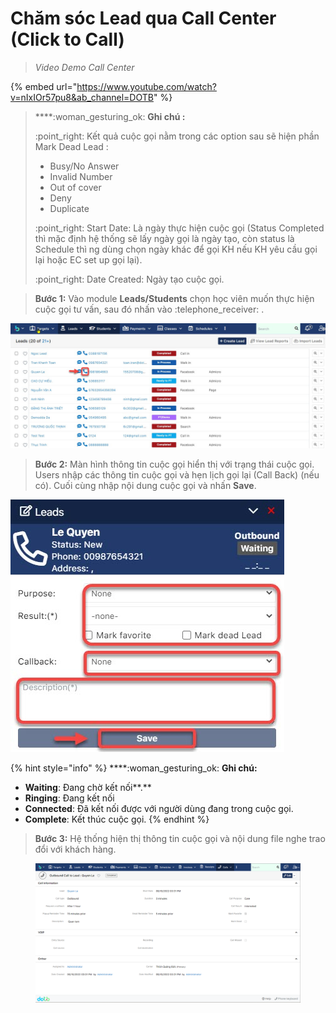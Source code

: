 # Chăm sóc Lead qua Call Center (Click to Call)

> _Video Demo Call Center_

{% embed url="https://www.youtube.com/watch?v=nIxIOr57pu8&ab_channel=DOTB" %}

> ****:woman\_gesturing\_ok: **Ghi chú :**
>
> :point\_right: Kết quả cuộc gọi nằm trong các option sau sẽ hiện phần Mark Dead Lead :
>
> * Busy/No Answer
> * Invalid Number
> * Out of cover
> * Deny
> * Duplicate
>
> :point\_right: Start Date: Là ngày thực hiện cuộc gọi (Status Completed thì mặc định hệ thống sẽ lấy ngày gọi là ngày tạo, còn status là Schedule thì ng dùng chọn ngày khác để gọi KH nếu KH yêu cầu gọi lại hoặc EC set up gọi lại).
>
> :point\_right: Date Created: Ngày tạo cuộc gọi.

> **Bước 1:** Vào module **Leads/Students** chọn học viên muốn thực hiện cuộc gọi tư vấn, sau đó nhấn vào :telephone\_receiver: .

![](../.gitbook/assets/call2.jpg)

> **Bước 2:** Màn hình thông tin cuộc gọi hiển thị với trạng thái cuộc gọi. Users nhập các thông tin cuộc gọi và hẹn lịch  gọi lại (Call Back) (nếu có). Cuối cùng nhập nội dung cuộc gọi và nhấn **Save**.

![](../.gitbook/assets/call1.jpg)

{% hint style="info" %}
****:woman\_gesturing\_ok: **Ghi chú:**

* **Waiting**: Đang chờ kết nối**.**
* **Ringing**: Đang kết nối
* **Connected**: Đã kết nối được với người dùng đang trong cuộc gọi.
* **Complete**: Kết thúc cuộc gọi.&#x20;
{% endhint %}

> **Bước 3:** Hệ thống hiện thị thông tin cuộc gọi và nội dung file nghe trao đổi với khách hàng.

<figure><img src="../.gitbook/assets/image (4).png" alt=""><figcaption></figcaption></figure>
